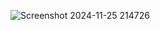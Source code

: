 ![Screenshot 2024-11-25 214726](https://github.com/user-attachments/assets/55249344-1251-4f91-bccd-9e1ced7d2de2)
